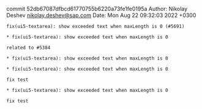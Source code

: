 commit 52db67087dfbcd61770755b6220a73fe1fe0195a
Author: Nikolay Deshev <nikolay.deshev@sap.com>
Date:   Mon Aug 22 09:32:03 2022 +0300

    fix(ui5-textarea): show exceeded text when maxLength is 0 (#5691)
    
    * fix(ui5-textarea): show exceeded text when maxLength is 0
    
    related to #5384
    
    * fix(ui5-textarea): show exceeded text when maxLength is 0
    
    * fix(ui5-textarea): show exceeded text when maxLength is 0
    
    fix test
    
    * fix(ui5-textarea): show exceeded text when maxLength is 0
    
    fix test
